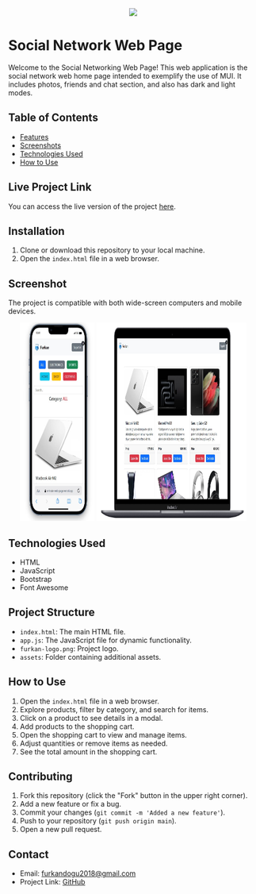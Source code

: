 <div align="center">
  <img src="./public/Animation.gif" />
</div>

# Social Network Web Page

Welcome to the Social Networking Web Page! This web application is the social network web home page intended to exemplify the use of MUI. It includes photos, friends and chat section, and also has dark and light modes.

## Table of Contents

- [Features](#features)
- [Screenshots](#screenshots)
- [Technologies Used](#technologies-used)
- [How to Use](#how-to-use)

## Live Project Link

You can access the live version of the project [here](https://react-mui-project-git-main-mehmet-dogans-projects.vercel.app/).

## Installation

1. Clone or download this repository to your local machine.
2. Open the `index.html` file in a web browser.



## Screenshot

The project is compatible with both wide-screen computers and mobile devices.

<div align="center">
  <img src="https://github.com/furkan-dogu/E-Trade-Web-Page/blob/main/assets/Screenshot_1.jpg"  width="30%" height="400" />
  <img src="https://github.com/furkan-dogu/E-Trade-Web-Page/blob/main/assets/Screenshot_2.jpg"  width="60%" height="400" />
</div>


## Technologies Used

- HTML
- JavaScript
- Bootstrap
- Font Awesome

## Project Structure

- `index.html`: The main HTML file.
- `app.js`: The JavaScript file for dynamic functionality.
- `furkan-logo.png`: Project logo.
- `assets`: Folder containing additional assets.

## How to Use

1. Open the `index.html` file in a web browser.
2. Explore products, filter by category, and search for items.
3. Click on a product to see details in a modal.
4. Add products to the shopping cart.
5. Open the shopping cart to view and manage items.
6. Adjust quantities or remove items as needed.
7. See the total amount in the shopping cart.

## Contributing

1. Fork this repository (click the "Fork" button in the upper right corner).
2. Add a new feature or fix a bug.
3. Commit your changes (`git commit -m 'Added a new feature'`).
4. Push to your repository (`git push origin main`).
5. Open a new pull request.

## Contact

- Email: [furkandogu2018@gmail.com](mailto:furkandogu2018@gmail.com)
- Project Link: [GitHub](https://github.com/furkan-dogu/E-Trade-Web-Page)